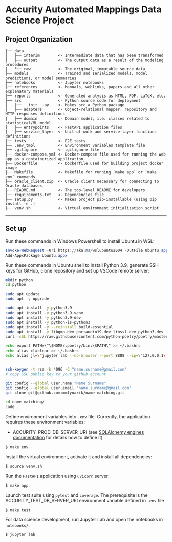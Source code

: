 Accurity Automated Mappings Data Science Project
==============================

Project Organization
--------------------

```
├── data
│   ├── interim        <- Intermediate data that has been transformed
│   ├── output         <- The output data as a result of the modeling procedures
│   └── raw            <- The original, immutable source data
├── models             <- Trained and serialized models, model predictions, or model summaries
├── notebooks          <- Jupyter notebooks
├── references         <- Manuals, weblinks, papers and all other explanatory materials
├── reports            <- Generated analysis as HTML, PDF, LaTeX, etc.
├── src                <- Python source code for deployment
│   ├── __init__.py    <- Makes src a Python package
│   ├── adapters       <- Object-relational mapper, repository and HTTP responses definitions
|   ├── domain         <- Domain model, i.e. classes related to statistical/ML model
│   ├── entrypoints    <- FastAPI application files
|   ├── service_layer  <- Unit-of-work and service-layer functions definitions
├── tests              <- E2E tests
├── .env_tmpl          <- Environment variables template file
├── .gitignore         <- .gitignore file
├── docker-compose.yml <- Docker-compose file used for running the web app as a containerized application
├── Dockerfile         <- Dockerfile used for building project docker image
├── Makefile           <- Makefile for running `make app` or `make env` commands
├── oracle_client.zip  <- Oracle client necessary for connecting to Oracle databases
├── README.md          <- The top-level README for developers
├── requirements.txt   <- Dependencies file
├── setup.py           <- Makes project pip-installable (using pip install -e .) 
├── venv.sh            <- Virtual environment initialization script  

```

--------


Set up
------------

Run these commands in Windows Powershell to install Ubuntu in WSL:

```powershell
Invoke-WebRequest -Uri https://aka.ms/wslubuntu2004 -OutFile Ubuntu.appx -UseBasicParsing
Add-AppxPackage Ubuntu.appx
```

Run these commands in Ubuntu shell to install Python 3.9, generate SSH keys for GitHub, clone repository and set up VSCode remote server:
```bash
mkdir python
cd python

sudo apt update
sudo apt -y upgrade

sudo apt install -y python3.9
sudo apt install -y python3.9-venv
sudo apt install -y python3.9-dev
sudo apt install -y python-is-python3
sudo apt install -y --reinstall build-essential
sudo apt install -y libgmp-dev portaudio19-dev libssl-dev python3-dev
curl -sSL https://raw.githubusercontent.com/python-poetry/poetry/master/get-poetry.py | python3.9 -

echo export PATH=\"\$HOME/.poetry/bin:\$PATH\" >> ~/.bashrc
echo alias cl=clear >> ~/.bashrc
echo alias jl=\"jupyter lab --no-browser --port 8888 --ip=\'127.0.0.1\' --ContentManager.allow_hidden=True --ServerApp.token=\'\' --ServerApp.password=\'\'\" >> ~/.bashrc


ssh-keygen -t rsa -b 4096 -C "name.surname@gmail.com"
# copy SSH public key to your github account

git config --global user.name "Name Surname"
git config --global user.email "name.surname@gmail.com"
git clone git@github.com:mmlynarik/name-matching.git

cd name-matching/
code .
```

Define environment variables into `.env` file. Currently, the application requires these environment variables:

- ACCURITY_PROD_DB_SERVER_URI (see [SQLAlchemy engines documentation](https://docs.sqlalchemy.org/en/14/core/engines.html#postgresql) 
for details how to define it)


```bash
$ make env
```


Install the virtual environment, activate it and install all dependencies:

```bash
$ source venv.sh
```

Run the `FastAPI` application using `uvicorn` server:

```bash
$ make app
```

Launch test suite using `pytest` and `coverage`. The prerequisite is the ACCURITY_TEST_DB_SERVER_URI environment variable defined in `.env` file

```bash
$ make test
```

For data science development, run Jupyter Lab and open the notebooks in `notebooks/`:

```bash
$ jupyter lab
```
